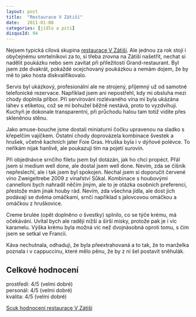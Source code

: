 ```yaml
---
layout: post
title:  "Restaurace V Zátiší"
date:   2011-01-08
categories: [jídlo a pití]
disqusId: 94
---
```

Nejsem typická cílová skupina [restaurace V Zátiší](http://www.zatisigroup.cz/cs/vzatisi/). Ale jednou za rok stojí i obyčejnému smrtelníkovi 
za to, si třeba zrovna na Zátiší 
našetřit, nechat si nadělit poukázku nebo sem zavítat při příležitosti Grand-restaurant. Byl jsem zde dvakrát, pokaždé ocejchovaný poukázkou a nemám dojem, že by mě to jako hosta diskvalifikovalo.
<!--more-->

Servis byl ukázkový, profesionální ale ne strojený, příjemný už od samotné telefonické rezervace. Například jsem ani nepostřehl, kdy mi obsluha mezi chody doplnila příbor. Při servírování rozlévaného vína mi byla ukázána láhev s etiketou, což se mi bohužel běžně nestává, proto to vyzdvihuji. Kuchyň je dokonale transparentní, při průchodu halou tam totiž vidíte přes skleněnou stěnu.

Jako amuse-bouche jsme dostali miniaturní čočku upravenou na sladko s křepelčím vajíčkem. Ostatní chody doprovázela kombinace švestek a hrušek, včetně kachních jater Foie Gras. Hruška byla i v dýňové polévce. To neříkám nijak hanlivě, ale poukazuji tím na pojetí surovin.

Při objednávce srnčího filetu jsem byl dotázán, jak ho chci propéct. Přál jsem si medium well done, ale dostal jsem well done. Nevím, zda se číšník nepřeslechl, ale i tak jsem byl spokojen. Nechal jsem si doporučit červené víno Zweigeltrebe 2009 z vinařství Sůkal. Kombinace s houbovými cannelloni bych nahradil něčím jiným, ale to je otázka osobních preferencí, přestože mám jinak houby rád. Nevím, zda všechna jídla, ale dost jich podávají se dvěma omáčkami, srnčí například s jalovcovou omáčkou a omáčkou z hruškovice.

Creme brulée (opět doplněno o švestky) splnilo, co se týče krému, má očekávání. Uvítal bych ale raději nižší a širší misky, protože pak je i víc karamelu. Výška krému byla možná víc než dvojnásobná oproti tomu, s čím jsem se setkal ve Francii.

Káva nechutnala, odhaduji, že byla přeextrahovaná a to tak, že to manželka poznala i v cappuccinu, které mělo pěnu, že by z ní šel postavit sněhulák.

Celkové hodnocení
------

prostředí: 4/5 (velmi dobré)  
personál: 4/5 (velmi dobré)  
kvalita: 4/5 (velmi dobré)

[Scuk hodnocení restaurace V Zátiší](http://www.scuk.cz/d/v-zatisi/)